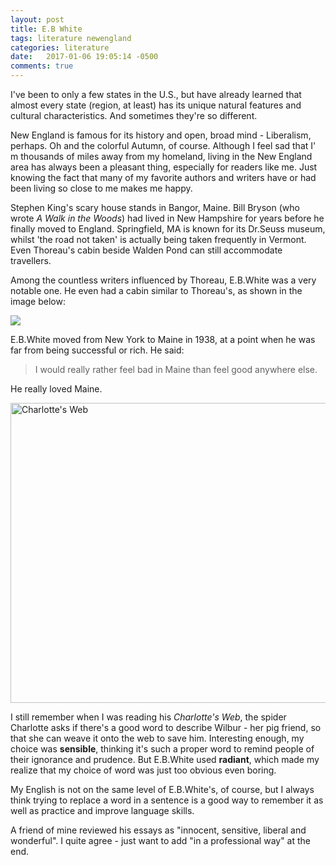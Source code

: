 ```yaml
---
layout: post
title: E.B White
tags: literature newengland
categories: literature
date:   2017-01-06 19:05:14 -0500
comments: true
---
```


I've been to only a few states in the U.S., but have already learned that almost every state (region, at least) has its unique
 natural features and cultural characteristics. And sometimes they're so different.
 
New England is famous for its history and open, broad mind - Liberalism, perhaps. Oh and the colorful
 Autumn, of course. Although I feel sad that I' m thousands of miles
away from my homeland, living in the New England area has always been a pleasant thing, especially
 for readers like me. Just knowing the fact that many of my favorite authors and writers have or had
 been living so close to me makes me happy.
 
Stephen King's scary house stands in Bangor, Maine. Bill Bryson (who wrote _A Walk in the Woods_) had lived in New Hampshire for years 
before he finally moved to England. Springfield, MA is known for its Dr.Seuss museum, whilst 'the road not taken' is 
actually being taken frequently in Vermont. Even Thoreau's cabin beside Walden Pond can still accommodate
 travellers.
 
Among the countless writers influenced by Thoreau, E.B.White was a very notable one. He even
 had a cabin similar to Thoreau's, as shown in the image below:
 
![](http://mmbiz.qpic.cn/mmbiz/cVB5Qlskt4mtAiaXAicpbIfeEajvlVZib15InBnbBd6UaVzWianypg3ExI8JmRVde3UVTOicUBISd38bYia6Hr0byarg/640?wx_fmt=jpeg&tp=webp&wxfrom=5&wx_lazy=1)

E.B.White moved from New York to Maine in 1938, at a point when he was far from being successful or rich.
 He said: 
 
> I would really rather feel bad in Maine than feel good anywhere else.

He really loved Maine.

<a data-flickr-embed="false"  href="https://www.flickr.com/photos/46245994@N03/15364364105/in/dateposted/" title="Charlotte&#x27;s Web"><img src="https://c2.staticflickr.com/3/2947/15364364105_a098b0e9e9_z.jpg" width="640" height="480" alt="Charlotte&#x27;s Web"></a><script async src="//embedr.flickr.com/assets/client-code.js" charset="utf-8"></script>

I still remember when I was reading his _Charlotte's Web_, the spider Charlotte asks if there's a good word to
 describe Wilbur - her pig friend, so that she can weave it onto the web to save him. Interesting enough, my choice
 was __sensible__, thinking it's such a proper word to remind people of their ignorance and prudence. 
 But E.B.White used __radiant__, which made my realize that my choice of word was just too obvious even
 boring.
 
My English is not on the same level of E.B.White's, of course, but I always think trying to 
replace a word in a sentence is a good way to remember it as well as practice and improve language skills.

A friend of mine reviewed his essays as "innocent, sensitive, liberal and wonderful". I quite agree - just want
 to add "in a professional way" at the end.